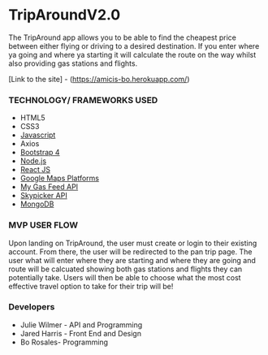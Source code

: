 # TripAroundV2.0

The TripAround app allows you to be able to find the cheapest price between either flying or driving to a desired destination. If you enter where ya going and where ya starting it will calculate the route on the way whilst also providing gas stations and flights.

[Link to the site] - (https://amicis-bo.herokuapp.com/)

### TECHNOLOGY/ FRAMEWORKS USED ###
+ HTML5
+ CSS3
+ [Javascript](https://www.javascript.com)
+ Axios
+ [Bootstrap 4](https://getbootstrap.com/)
+ [Node.js](https://nodejs.org/en/)
+ [React JS](https://reactjs.org/)
+ [Google Maps Platforms](https://cloud.google.com/maps-platform/maps/)
+ [My Gas Feed API](http://www.mygasfeed.com/keys/intro)
+ [Skypicker API](https://skypickerpublicapi.docs.apiary.io/#)
+ [MongoDB](https://www.mongodb.com/)

### MVP USER FLOW ###
Upon landing on TripAround, the user must create or login to their existing account.  From there, the user will be redirected to the pan trip page. The user what will enter where they are starting and where they are going and route will be calcuated showing both gas stations and flights they can potentially take. Users will then be able to choose what the most cost effective travel option to take for their trip will be!

### Developers ###
 * Julie Wilmer - API and Programming
 * Jared Harris - Front End and Design
 * Bo Rosales- Programming
